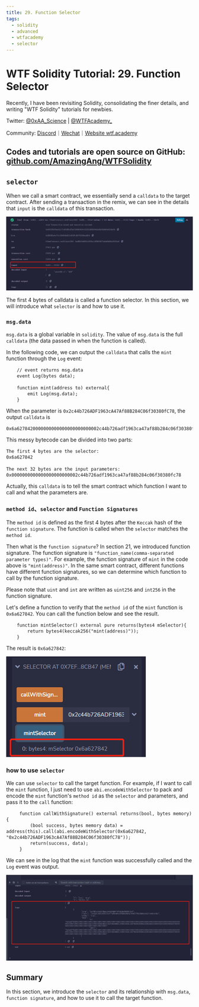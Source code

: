 ```yaml
---
title: 29. Function Selector
tags:
  - solidity
  - advanced
  - wtfacademy
  - selector
---
```

# WTF Solidity Tutorial: 29. Function Selector

Recently, I have been revisiting Solidity, consolidating the finer details, and writing "WTF Solidity" tutorials for newbies. 

Twitter: [@0xAA_Science](https://twitter.com/0xAA_Science) | [@WTFAcademy_](https://twitter.com/WTFAcademy_)

Community: [Discord](https://discord.gg/5akcruXrsk)｜[Wechat](https://docs.google.com/forms/d/e/1FAIpQLSe4KGT8Sh6sJ7hedQRuIYirOoZK_85miz3dw7vA1-YjodgJ-A/viewform?usp=sf_link)｜[Website wtf.academy](https://wtf.academy)

Codes and tutorials are open source on GitHub: [github.com/AmazingAng/WTFSolidity](https://github.com/AmazingAng/WTFSolidity)
---

## `selector`

When we call a smart contract, we essentially send a `calldata` to the target contract. After sending a transaction in the remix, we can see in the details that `input` is the `calldata` of this transaction.

![tx input in remix](./img/29-1.png)

The first 4 bytes of calldata is called a function selector. In this section, we will introduce what `selector` is and how to use it.

### `msg.data`

`msg.data` is a global variable in `solidity`. The value of `msg.data` is the full `calldata` (the data passed in when the function is called).

In the following code, we can output the `calldata` that calls the `mint` function through the `Log` event:

```solidity
    // event returns msg.data
    event Log(bytes data);

    function mint(address to) external{
        emit Log(msg.data);
    }
```

When the parameter is `0x2c44b726ADF1963cA47Af88B284C06f30380fC78`, the output `calldata` is

```
0x6a6278420000000000000000000000002c44b726adf1963ca47af88b284c06f30380fc78
```

This messy bytecode can be divided into two parts:

```
The first 4 bytes are the selector:
0x6a627842

The next 32 bytes are the input parameters:
0x0000000000000000000000002c44b726adf1963ca47af88b284c06f30380fc78
```

Actually, this  `calldata` is to tell the smart contract which function I want to call and what the parameters are.

### `method id`、`selector` and `Function Signatures`

The `method id` is defined as the first 4 bytes after the `Keccak` hash of the `function signature`. The function is called when the `selector` matches the `method id`.

Then what is the `function signature`? In section 21, we introduced function signature. The function signature is `"function_name(comma-separated parameter types)"`. For example, the function signature of `mint` in the code above is `"mint(address)"`. In the same smart contract, different functions have different function signatures, so we can determine which function to call by the function signature.

Please note that `uint` and `int` are written as `uint256` and `int256` in the function signature.

Let's define a function to verify that the `method id` of the `mint` function is `0x6a627842`. You can call the function below and see the result.

```solidity
    function mintSelector() external pure returns(bytes4 mSelector){
        return bytes4(keccak256("mint(address)"));
    }
```

The result is `0x6a627842`:

![method id in remix](./img/29-2.png)

### how to use `selector`

We can use `selector` to call the target function. For example, if I want to call the `mint` function, I just need to use `abi.encodeWithSelector` to pack and encode the `mint` function's `method id` as the `selector` and parameters, and pass it to the `call` function:

````solidity
     function callWithSignature() external returns(bool, bytes memory){
         (bool success, bytes memory data) = address(this).call(abi.encodeWithSelector(0x6a627842, "0x2c44b726ADF1963cA47Af88B284C06f30380fC78"));
         return(success, data);
     }
````

We can see in the log that the `mint` function was successfully called and the `Log` event was output.

![logs in remix](./img/29-3.png)

## Summary

In this section, we introduce the `selector` and its relationship with `msg.data`, `function signature`, and how to use it to call the target function.

